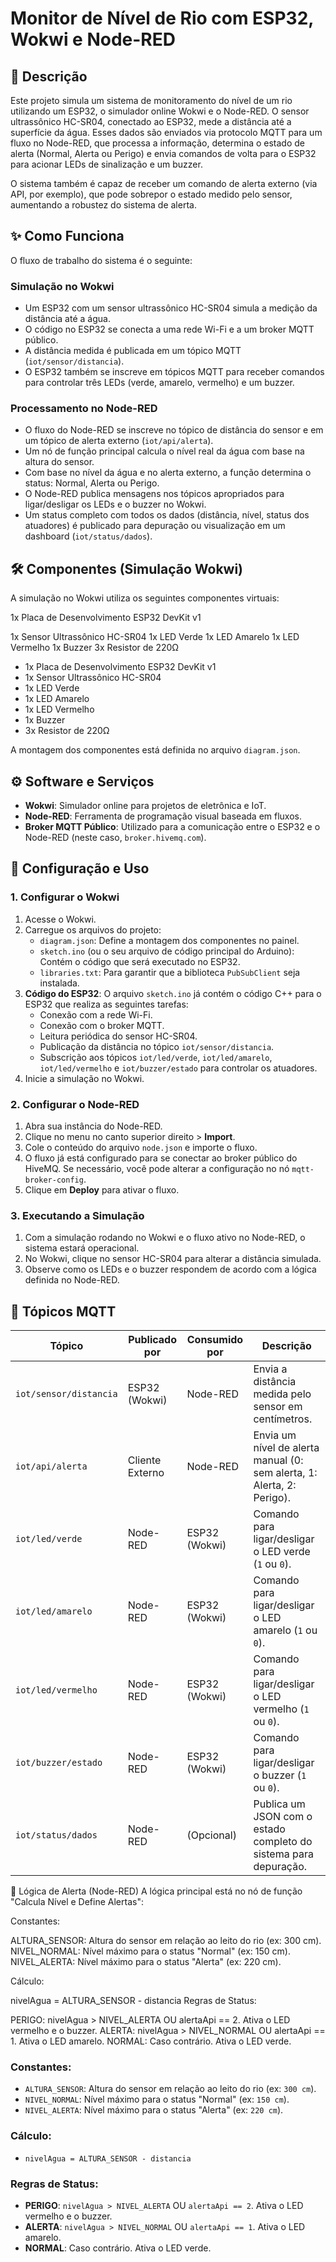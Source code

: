 # Monitor de Nível de Rio com ESP32, Wokwi e Node-RED

## 📖 Descrição
Este projeto simula um sistema de monitoramento do nível de um rio utilizando um ESP32, o simulador online Wokwi e o Node-RED. O sensor ultrassônico HC-SR04, conectado ao ESP32, mede a distância até a superfície da água. Esses dados são enviados via protocolo MQTT para um fluxo no Node-RED, que processa a informação, determina o estado de alerta (Normal, Alerta ou Perigo) e envia comandos de volta para o ESP32 para acionar LEDs de sinalização e um buzzer.

O sistema também é capaz de receber um comando de alerta externo (via API, por exemplo), que pode sobrepor o estado medido pelo sensor, aumentando a robustez do sistema de alerta.

## ✨ Como Funciona
O fluxo de trabalho do sistema é o seguinte:

### Simulação no Wokwi
- Um ESP32 com um sensor ultrassônico HC-SR04 simula a medição da distância até a água.
- O código no ESP32 se conecta a uma rede Wi-Fi e a um broker MQTT público.
- A distância medida é publicada em um tópico MQTT (`iot/sensor/distancia`).
- O ESP32 também se inscreve em tópicos MQTT para receber comandos para controlar três LEDs (verde, amarelo, vermelho) e um buzzer.

### Processamento no Node-RED
- O fluxo do Node-RED se inscreve no tópico de distância do sensor e em um tópico de alerta externo (`iot/api/alerta`).
- Um nó de função principal calcula o nível real da água com base na altura do sensor.
- Com base no nível da água e no alerta externo, a função determina o status: Normal, Alerta ou Perigo.
- O Node-RED publica mensagens nos tópicos apropriados para ligar/desligar os LEDs e o buzzer no Wokwi.
- Um status completo com todos os dados (distância, nível, status dos atuadores) é publicado para depuração ou visualização em um dashboard (`iot/status/dados`).

## 🛠️ Componentes (Simulação Wokwi)
A simulação no Wokwi utiliza os seguintes componentes virtuais:

1x Placa de Desenvolvimento ESP32 DevKit v1

1x Sensor Ultrassônico HC-SR04
1x LED Verde
1x LED Amarelo
1x LED Vermelho
1x Buzzer
3x Resistor de 220Ω

- 1x Placa de Desenvolvimento ESP32 DevKit v1
- 1x Sensor Ultrassônico HC-SR04
- 1x LED Verde
- 1x LED Amarelo
- 1x LED Vermelho
- 1x Buzzer
- 3x Resistor de 220Ω

A montagem dos componentes está definida no arquivo `diagram.json`.

## ⚙️ Software e Serviços
- **Wokwi**: Simulador online para projetos de eletrônica e IoT.
- **Node-RED**: Ferramenta de programação visual baseada em fluxos.
- **Broker MQTT Público**: Utilizado para a comunicação entre o ESP32 e o Node-RED (neste caso, `broker.hivemq.com`).

## 🚀 Configuração e Uso

### 1. Configurar o Wokwi
1.  Acesse o Wokwi.
2.  Carregue os arquivos do projeto:
    *   `diagram.json`: Define a montagem dos componentes no painel.
    *   `sketch.ino` (ou o seu arquivo de código principal do Arduino): Contém o código que será executado no ESP32.
    *   `libraries.txt`: Para garantir que a biblioteca `PubSubClient` seja instalada.
3.  **Código do ESP32**: O arquivo `sketch.ino` já contém o código C++ para o ESP32 que realiza as seguintes tarefas:
    *   Conexão com a rede Wi-Fi.
    *   Conexão com o broker MQTT.
    *   Leitura periódica do sensor HC-SR04.
    *   Publicação da distância no tópico `iot/sensor/distancia`.
    *   Subscrição aos tópicos `iot/led/verde`, `iot/led/amarelo`, `iot/led/vermelho` e `iot/buzzer/estado` para controlar os atuadores.
4.  Inicie a simulação no Wokwi.

### 2. Configurar o Node-RED
1.  Abra sua instância do Node-RED.
2.  Clique no menu no canto superior direito > **Import**.
3.  Cole o conteúdo do arquivo `node.json` e importe o fluxo.
4.  O fluxo já está configurado para se conectar ao broker público do HiveMQ. Se necessário, você pode alterar a configuração no nó `mqtt-broker-config`.
5.  Clique em **Deploy** para ativar o fluxo.

### 3. Executando a Simulação
1.  Com a simulação rodando no Wokwi e o fluxo ativo no Node-RED, o sistema estará operacional.
2.  No Wokwi, clique no sensor HC-SR04 para alterar a distância simulada.
3.  Observe como os LEDs e o buzzer respondem de acordo com a lógica definida no Node-RED.

## 📡 Tópicos MQTT

| Tópico                | Publicado por   | Consumido por   | Descrição                                                              |
|-----------------------|-----------------|-----------------|------------------------------------------------------------------------|
| `iot/sensor/distancia`| ESP32 (Wokwi)   | Node-RED        | Envia a distância medida pelo sensor em centímetros.                     |
| `iot/api/alerta`      | Cliente Externo | Node-RED        | Envia um nível de alerta manual (0: sem alerta, 1: Alerta, 2: Perigo). |
| `iot/led/verde`       | Node-RED        | ESP32 (Wokwi)   | Comando para ligar/desligar o LED verde (`1` ou `0`).                        |
| `iot/led/amarelo`     | Node-RED        | ESP32 (Wokwi)   | Comando para ligar/desligar o LED amarelo (`1` ou `0`).                      |
| `iot/led/vermelho`    | Node-RED        | ESP32 (Wokwi)   | Comando para ligar/desligar o LED vermelho (`1` ou `0`).                     |
| `iot/buzzer/estado`   | Node-RED        | ESP32 (Wokwi)   | Comando para ligar/desligar o buzzer (`1` ou `0`).                           |
| `iot/status/dados`    | Node-RED        | (Opcional)      | Publica um JSON com o estado completo do sistema para depuração.         |

🧠 Lógica de Alerta (Node-RED)
A lógica principal está no nó de função "Calcula Nível e Define Alertas":

Constantes:

ALTURA_SENSOR: Altura do sensor em relação ao leito do rio (ex: 300 cm).
NIVEL_NORMAL: Nível máximo para o status "Normal" (ex: 150 cm).
NIVEL_ALERTA: Nível máximo para o status "Alerta" (ex: 220 cm).

Cálculo:

nivelAgua = ALTURA_SENSOR - distancia
Regras de Status:

PERIGO: nivelAgua > NIVEL_ALERTA OU alertaApi == 2. Ativa o LED vermelho e o buzzer.
ALERTA: nivelAgua > NIVEL_NORMAL OU alertaApi == 1. Ativa o LED amarelo.
NORMAL: Caso contrário. Ativa o LED verde.

### Constantes:
-   `ALTURA_SENSOR`: Altura do sensor em relação ao leito do rio (ex: `300 cm`).
-   `NIVEL_NORMAL`: Nível máximo para o status "Normal" (ex: `150 cm`).
-   `NIVEL_ALERTA`: Nível máximo para o status "Alerta" (ex: `220 cm`).

### Cálculo:
-   `nivelAgua = ALTURA_SENSOR - distancia`

### Regras de Status:
-   **PERIGO**: `nivelAgua > NIVEL_ALERTA` OU `alertaApi == 2`. Ativa o LED vermelho e o buzzer.
-   **ALERTA**: `nivelAgua > NIVEL_NORMAL` OU `alertaApi == 1`. Ativa o LED amarelo.
-   **NORMAL**: Caso contrário. Ativa o LED verde.
